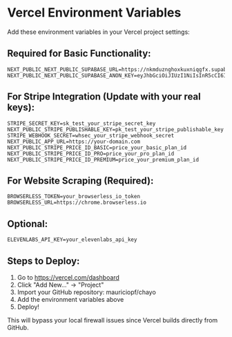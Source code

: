 # Vercel Environment Variables

Add these environment variables in your Vercel project settings:

## Required for Basic Functionality:
```
NEXT_PUBLIC_NEXT_PUBLIC_SUPABASE_URL=https://nkmduznghoxkuxniqgfx.supabase.co
NEXT_PUBLIC_NEXT_PUBLIC_SUPABASE_ANON_KEY=eyJhbGciOiJIUzI1NiIsInR5cCI6IkpXVCJ9.eyJpc3MiOiJzdXBhYmFzZSIsInJlZiI6Im5rbWR1em5naG94a3V4bmlxZ2Z4Iiwicm9sZSI6ImFub24iLCJpYXQiOjE3NTE5NTMzNzAsImV4cCI6MjA2NzUyOTM3MH0.VfocmQ7U6wc4jiTL_30dm9m_ibe0QZYeRH4NRrTdPuU
```

## For Stripe Integration (Update with your real keys):
```
STRIPE_SECRET_KEY=sk_test_your_stripe_secret_key
NEXT_PUBLIC_STRIPE_PUBLISHABLE_KEY=pk_test_your_stripe_publishable_key
STRIPE_WEBHOOK_SECRET=whsec_your_stripe_webhook_secret
NEXT_PUBLIC_APP_URL=https://your-domain.com
NEXT_PUBLIC_STRIPE_PRICE_ID_BASIC=price_your_basic_plan_id
NEXT_PUBLIC_STRIPE_PRICE_ID_PRO=price_your_pro_plan_id
NEXT_PUBLIC_STRIPE_PRICE_ID_PREMIUM=price_your_premium_plan_id
```

## For Website Scraping (Required):
```
BROWSERLESS_TOKEN=your_browserless_io_token
BROWSERLESS_URL=https://chrome.browserless.io
```

## Optional:
```
ELEVENLABS_API_KEY=your_elevenlabs_api_key
```

## Steps to Deploy:
1. Go to https://vercel.com/dashboard
2. Click "Add New..." → "Project"
3. Import your GitHub repository: mauriciopf/chayo
4. Add the environment variables above
5. Deploy!

This will bypass your local firewall issues since Vercel builds directly from GitHub.
